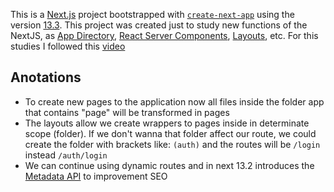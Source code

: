 This is a [Next.js](https://nextjs.org/) project bootstrapped with [`create-next-app`](https://github.com/vercel/next.js/tree/canary/packages/create-next-app) using the version [13.3](https://nextjs.org/blog/next-13-3). This project was created just to study new functions of the NextJS, as [App Directory](https://nextjs.org/blog/next-13#new-app-directory-beta), [React Server Components](https://nextjs.org/blog/next-13#server-components), [Layouts](https://nextjs.org/blog/next-13#layouts), etc.
For this studies I followed this [video](https://www.youtube.com/watch?v=0zl72thBKzo&ab_channel=Rocketseat)

## Anotations
- To create new pages to the application now all files inside the folder app that contains "page" will be transformed in pages
- The layouts allow we create wrappers to pages inside in determinate scope (folder). If we don't wanna that folder affect our route, we could create the folder with brackets like: `(auth)` and the routes will be `/login` instead `/auth/login`
- We can continue using dynamic routes and in next 13.2 introduces the [Metadata API](https://nextjs.org/blog/next-13-2#built-in-seo-support-with-new-metadata-api) to improvement SEO